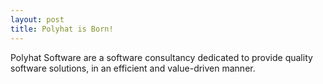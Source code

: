 ```yaml
---
layout: post
title: Polyhat is Born!
---
```


Polyhat Software are a software consultancy dedicated to provide quality software solutions, in an efficient and value-driven manner. 